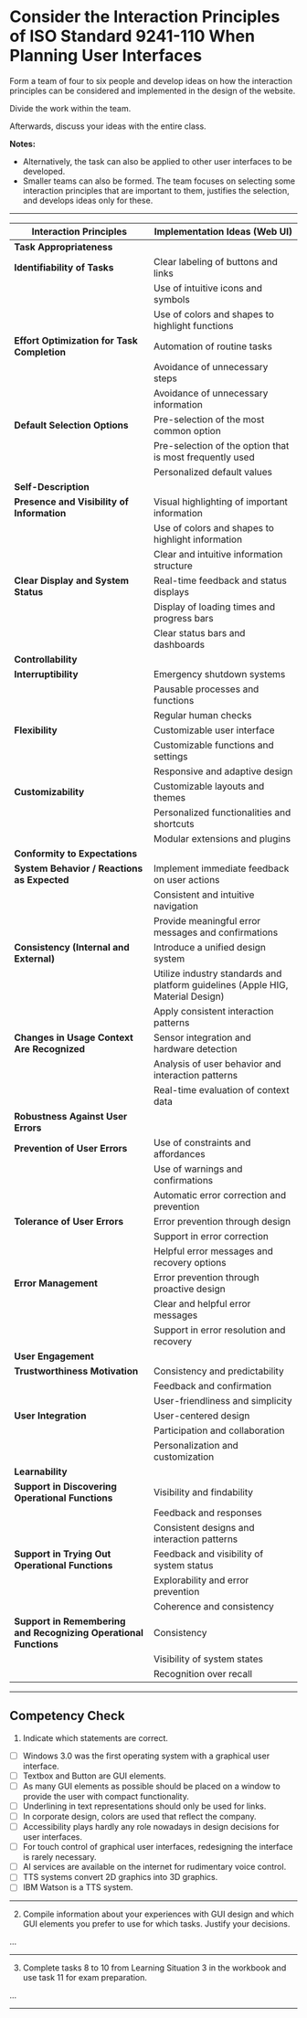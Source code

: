# Consider the Interaction Principles of ISO Standard 9241-110 When Planning User Interfaces

Form a team of four to six people and develop ideas on how the interaction principles can be considered and implemented in the design of the website.

Divide the work within the team.

Afterwards, discuss your ideas with the entire class.

**Notes:**

- Alternatively, the task can also be applied to other user interfaces to be developed.
- Smaller teams can also be formed. The team focuses on selecting some interaction principles that are important to them, justifies the selection, and develops ideas only for these.

---

| **Interaction Principles** | **Implementation Ideas (Web UI)** |
|---|---|
| **Task Appropriateness** ||
| **Identifiability of Tasks** | Clear labeling of buttons and links |
| | Use of intuitive icons and symbols |
| | Use of colors and shapes to highlight functions |
| **Effort Optimization for Task Completion** | Automation of routine tasks |
| | Avoidance of unnecessary steps |
| | Avoidance of unnecessary information |
| **Default Selection Options** | Pre-selection of the most common option |
| | Pre-selection of the option that is most frequently used |
| | Personalized default values |
| **Self-Description** | |
| **Presence and Visibility of Information** | Visual highlighting of important information |
| | Use of colors and shapes to highlight information |
| | Clear and intuitive information structure |
| **Clear Display and System Status** | Real-time feedback and status displays |
| | Display of loading times and progress bars |
| | Clear status bars and dashboards |
| **Controllability** | |
| **Interruptibility** | Emergency shutdown systems |
| | Pausable processes and functions |
| | Regular human checks |
| **Flexibility** | Customizable user interface |
| | Customizable functions and settings |
| | Responsive and adaptive design |
| **Customizability** | Customizable layouts and themes |
| | Personalized functionalities and shortcuts |
| | Modular extensions and plugins |
| **Conformity to Expectations** | |
| **System Behavior / Reactions as Expected** | Implement immediate feedback on user actions |
| | Consistent and intuitive navigation |
| | Provide meaningful error messages and confirmations |
| **Consistency (Internal and External)** | Introduce a unified design system |
| | Utilize industry standards and platform guidelines (Apple HIG, Material Design) |
| | Apply consistent interaction patterns |
| **Changes in Usage Context Are Recognized** | Sensor integration and hardware detection |
| | Analysis of user behavior and interaction patterns |
| | Real-time evaluation of context data |
| **Robustness Against User Errors** | |
| **Prevention of User Errors** | Use of constraints and affordances |
| | Use of warnings and confirmations |
| | Automatic error correction and prevention |
| **Tolerance of User Errors** | Error prevention through design |
| | Support in error correction |
| | Helpful error messages and recovery options |
| **Error Management** | Error prevention through proactive design |
| | Clear and helpful error messages |
| | Support in error resolution and recovery |
| **User Engagement** ||
| **Trustworthiness Motivation** | Consistency and predictability |
| | Feedback and confirmation |
| | User-friendliness and simplicity |
| **User Integration** | User-centered design |
| | Participation and collaboration |
| | Personalization and customization |
| **Learnability** ||
| **Support in Discovering Operational Functions** | Visibility and findability |
| | Feedback and responses |
| | Consistent designs and interaction patterns |
| **Support in Trying Out Operational Functions** | Feedback and visibility of system status |
| | Explorability and error prevention |
| | Coherence and consistency |
| **Support in Remembering and Recognizing Operational Functions** | Consistency |
| | Visibility of system states |
| | Recognition over recall |

---

## Competency Check

1. Indicate which statements are correct.

- [ ] Windows 3.0 was the first operating system with a graphical user interface.
- [ ] Textbox and Button are GUI elements.
- [ ] As many GUI elements as possible should be placed on a window to provide the user with compact functionality.
- [ ] Underlining in text representations should only be used for links.
- [ ] In corporate design, colors are used that reflect the company.
- [ ] Accessibility plays hardly any role nowadays in design decisions for user interfaces.
- [ ] For touch control of graphical user interfaces, redesigning the interface is rarely necessary.
- [ ] AI services are available on the internet for rudimentary voice control.
- [ ] TTS systems convert 2D graphics into 3D graphics.
- [ ] IBM Watson is a TTS system.

---

2. Compile information about your experiences with GUI design and which GUI elements you prefer to use for which tasks. Justify your decisions.

...

---

3. Complete tasks 8 to 10 from Learning Situation 3 in the workbook and use task 11 for exam preparation.

...

---